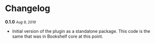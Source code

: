 # Changelog

**0.1.0** <small>_Aug 9, 2019_</small>

- Initial version of the plugin as a standalone package. This code is the same that was in Bookshelf core at this point.
